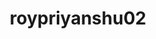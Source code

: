 ---
title: roypriyanshu02
github: https://github.com/roypriyanshu02
mode: dark
transition: 1s
score: 71.0
archetype:
- Little Bit of Everything
---